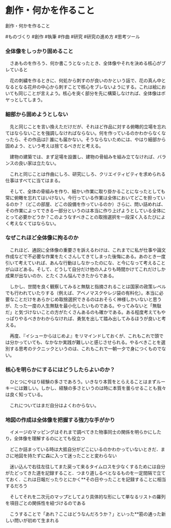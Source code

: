 # 創作・何かを作ること
創作・何かを作ること

#ものづくり #創作 #執筆 #作曲 #研究 #研究の進め方 #思考ツール

### 全体像をしっかり固めること

　さあものを作ろう、何か書こうとなったとき、全体像やそれを決める核心がブレていると

　花の刺繍を作るときに、何処から刺すのが良いのかという話で、花の真ん中となるとなる花弁の中心から刺すことで核心をブレないようにする。これは絵においても同じことが言えよう。核心を突く部分を先に構築しなければ、全体像はボヤっとしてしまう。



### 細部から固めようとしない

　先と同じことを言い換えただけだが、それほど作品に対する俯瞰的立場を忘れてはならないことを強調しなければならない。何を作っているのかわからなくなったら、その作品は[! 誰にも届かない。そうならないためには、やはり細部から固めよう、という考えは捨てるべきだと考える。

　建物の建築では、まず足場を設置し、建物の骨組みを組み立てなければ、バランスの良い家は立たない。

　これと同じことは作曲にしろ、研究にしろ、クリエイティビティを求められる仕事はすべてに当てはまる。

　そして、全体の骨組みを作り、細かい作業に取り掛かることになったとしても常に俯瞰を忘れてはいけない。今行っている作業は全体においてどこを担っているのか？（どこの部屋、どこの設備を作っているのか）さらに、問い詰めれば、その作業によってできる一部分というのは本当に作り上げようとしている全体にとって必要かどうか？このようなすべきことの取捨選択を一段深く入るたびによく考えなくてはならない。



### なぜこれほど全体像に拘るのか

　これほど、通説に全体像の重要さを訴えるわけは、これまでに私が仕事や論文作成などで不必要な作業をたくさんしてきてしまった後悔にある。あのとき一度引いて考えていれば、あんな行動はしなかったのにな、と今になって考えることが山ほどある。そして、どうして自分だけ他の人よりも時間かけてこれだけしか成果が出ないのか、とたくさん悩んできたからである。

　しかし、世間を良く観察してみると無駄と指摘されることは国家の政策レベルでも行われていたりする（例えば、アベノマスクやレジ袋の有料化）。本当に必要なことだけをあらかじめ取捨選択できるのはおそらく神様しかいないと思うが、たった一度の人生無駄を最小化したいものである。やってみないと「無駄だ」と気づけないことの方がたくさんあるのも確かである。ある程度考えてもやっぱりやるべきかわからなければ、勇気を出して踏み出してみるほうが良いと考える。

　再度、『イシューからはじめよ』をリマインドしておくが、これもこれで頭では分かっていても、なかなか実践が難しいと感じさせられる。やるべきことを選別する思考のテクニックというのは、これもこれで一朝一夕で身につくものでない。



### 核心を明らかにするにはどうしたらよいのか？

　ひとつにやはり経験の多さであろう。いきなり本質をとらえることはまずルーキーには難しい。しかし、経験の多さというのは時に本質を曇らせることも我々は良く知っている。

　これについてはまだ自分はよくわからない。



### 地図の作成は全体像を把握する強力な手がかり

　イメージのマッピングはそれまで調べてきた物事同士の関係を明らかにしたり，全体像を理解するのにとても役立つ

　どこか詰まっている時は大抵自分がどこにいるのかわかっていないときだ．まさに地図を持たずに森に入って迷ったことと変わらない

　迷い込んで右往左往してまた戻って来るタイムロスを少なくするためには自分がたどってきた道を記録すること．つまり道しるべとなるものを一定間隔で立てておく．これは日報だったりとにかく**その日やったことを記録することに相当するだろう

　そしてそれを二次元のマップとしてより具体的な形にして単なるリストの羅列を項目ごとの関係性を紐づけるのである

　こうすることで「あれ？ここはどうなんだろうか？」といった**筋の通った新しい問いが初めて生まれる



